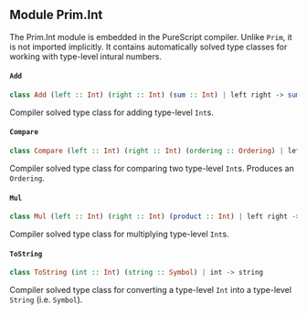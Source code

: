 ## Module Prim.Int

The Prim.Int module is embedded in the PureScript compiler. Unlike `Prim`, it is not imported implicitly. It contains automatically solved type classes for working with type-level intural numbers.
#### `Add`

``` purescript
class Add (left :: Int) (right :: Int) (sum :: Int) | left right -> sum, left sum -> right, right sum -> left
```

Compiler solved type class for adding type-level `Int`s.

#### `Compare`

``` purescript
class Compare (left :: Int) (right :: Int) (ordering :: Ordering) | left right -> ordering
```

Compiler solved type class for comparing two type-level `Int`s.
Produces an `Ordering`.

#### `Mul`

``` purescript
class Mul (left :: Int) (right :: Int) (product :: Int) | left right -> product
```

Compiler solved type class for multiplying type-level `Int`s.

#### `ToString`

``` purescript
class ToString (int :: Int) (string :: Symbol) | int -> string
```

Compiler solved type class for converting a type-level `Int` into a type-level `String` (i.e. `Symbol`).


